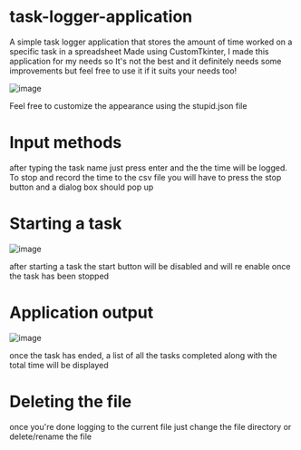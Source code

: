 # task-logger-application
A simple task logger application that stores the amount of time worked on a specific task in a spreadsheet
Made using CustomTkinter, I made this application for my needs so It's not the best and it definitely needs some improvements
but feel free to use it if it suits your needs too!

![image](https://github.com/Hammad-DD/task-logger-application/assets/142394311/393a5e4c-a299-41e8-a9b3-6ff6536ba2a1)

Feel free to customize the appearance using the stupid.json file
# Input methods
after typing the task name just press enter and the the time will be logged. 
To stop and record the time to the csv file you will have to press the stop button and a dialog box should pop up 

# Starting a task

![image](https://github.com/Hammad-DD/task-logger-application/assets/142394311/f16ab65b-b874-48f4-9da9-13b3e13c0a4f)

after starting a task the start button will be disabled and will re enable once the task has been stopped

# Application output

![image](https://github.com/Hammad-DD/task-logger-application/assets/142394311/89279606-b93b-4053-a701-22dd314ce00a)

once the task has ended, a list of all the tasks completed along with the total time will be displayed

# Deleting the file
once you're done logging to the current file just change the file directory or delete/rename the file

